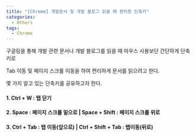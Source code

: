```yaml
---
title: "[Chrome] 개발문서 및 개발 블로그 읽을 때 편리한 단축키"
categories:
  - Others
tags:
  - Chrome
---
```


구글링을 통해 개발 관련 문서나 개발 블로그를 읽을 때 마우스 사용보단 간단하게 단축키로

Tab 이동 및 페이지 스크롤 이동을 하여 편리하게 문서를 읽으려고 한다.

몇 가지 알고 있는 단축키를 공유하고자 한다.

#### 1. Ctrl + W : 탭 닫기

#### 2. Space : 페이지 스크롤 밑으로 | Space + Shift : 페이지 스크롤 위로

#### 3. Ctrl + Tab : 탭 이동(앞으로) | Ctrl + Shift + Tab : 탭이동(뒤로)
